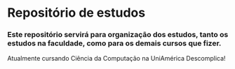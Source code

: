 # Repositório de estudos
### Este repositório servirá para organização dos estudos, tanto os estudos na faculdade, como para os demais cursos que fizer.

Atualmente cursando Ciência da Computação na UniAmérica Descomplica!
